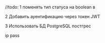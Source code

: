 //todo: 1 поменять тип статуса на boolean в 

2 Добавить ауентификацию через токен JWT 

3 Использовать БД PostgreSQL постгрес

ip
pass
